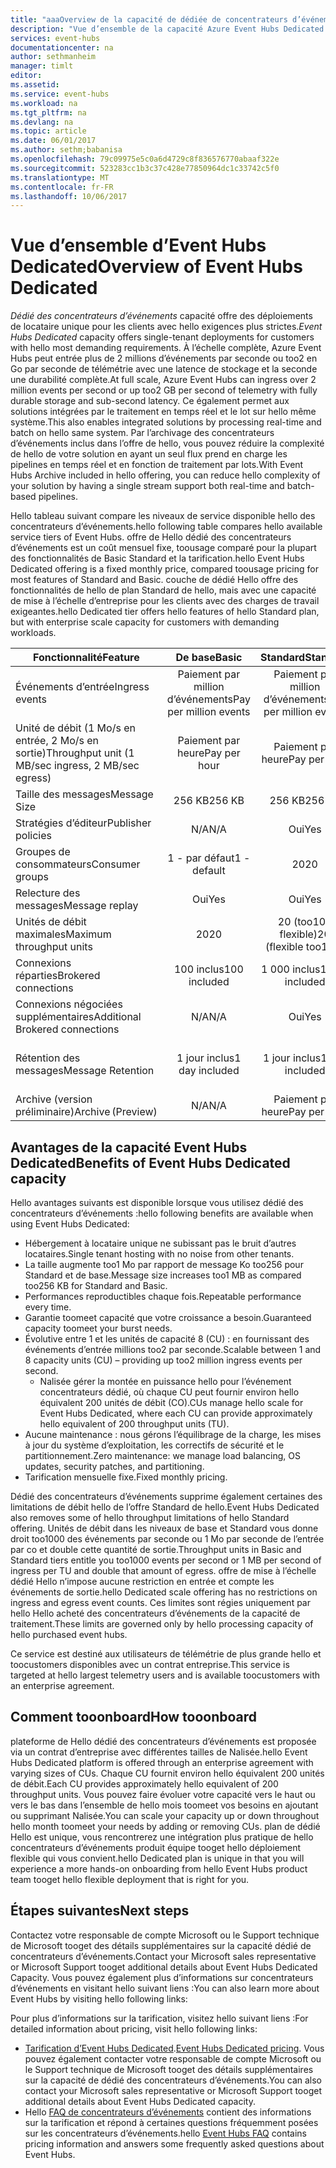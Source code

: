 ```yaml
---
title: "aaaOverview de la capacité de dédiée de concentrateurs d’événements Azure | Documents Microsoft"
description: "Vue d’ensemble de la capacité Azure Event Hubs Dedicated."
services: event-hubs
documentationcenter: na
author: sethmanheim
manager: timlt
editor: 
ms.assetid: 
ms.service: event-hubs
ms.workload: na
ms.tgt_pltfrm: na
ms.devlang: na
ms.topic: article
ms.date: 06/01/2017
ms.author: sethm;babanisa
ms.openlocfilehash: 79c09975e5c0a6d4729c8f836576770abaaf322e
ms.sourcegitcommit: 523283cc1b3c37c428e77850964dc1c33742c5f0
ms.translationtype: MT
ms.contentlocale: fr-FR
ms.lasthandoff: 10/06/2017
---
```

# <a name="overview-of-event-hubs-dedicated"></a><span data-ttu-id="b1e6d-103">Vue d’ensemble d’Event Hubs Dedicated</span><span class="sxs-lookup"><span data-stu-id="b1e6d-103">Overview of Event Hubs Dedicated</span></span>

<span data-ttu-id="b1e6d-104">*Dédié des concentrateurs d’événements* capacité offre des déploiements de locataire unique pour les clients avec hello exigences plus strictes.</span><span class="sxs-lookup"><span data-stu-id="b1e6d-104">*Event Hubs Dedicated* capacity offers single-tenant deployments for customers with hello most demanding requirements.</span></span> <span data-ttu-id="b1e6d-105">À l’échelle complète, Azure Event Hubs peut entrée plus de 2 millions d’événements par seconde ou too2 en Go par seconde de télémétrie avec une latence de stockage et la seconde une durabilité complète.</span><span class="sxs-lookup"><span data-stu-id="b1e6d-105">At full scale, Azure Event Hubs can ingress over 2 million events per second or up too2 GB per second of telemetry with fully durable storage and sub-second latency.</span></span> <span data-ttu-id="b1e6d-106">Ce également permet aux solutions intégrées par le traitement en temps réel et le lot sur hello même système.</span><span class="sxs-lookup"><span data-stu-id="b1e6d-106">This also enables integrated solutions by processing real-time and batch on hello same system.</span></span> <span data-ttu-id="b1e6d-107">Par l’archivage des concentrateurs d’événements inclus dans l’offre de hello, vous pouvez réduire la complexité de hello de votre solution en ayant un seul flux prend en charge les pipelines en temps réel et en fonction de traitement par lots.</span><span class="sxs-lookup"><span data-stu-id="b1e6d-107">With Event Hubs Archive included in hello offering, you can reduce hello complexity of your solution by having a single stream support both real-time and batch-based pipelines.</span></span>

<span data-ttu-id="b1e6d-108">Hello tableau suivant compare les niveaux de service disponible hello des concentrateurs d’événements.</span><span class="sxs-lookup"><span data-stu-id="b1e6d-108">hello following table compares hello available service tiers of Event Hubs.</span></span> <span data-ttu-id="b1e6d-109">offre de Hello dédié des concentrateurs d’événements est un coût mensuel fixe, toousage comparé pour la plupart des fonctionnalités de Basic Standard et la tarification.</span><span class="sxs-lookup"><span data-stu-id="b1e6d-109">hello Event Hubs Dedicated offering is a fixed monthly price, compared toousage pricing for most features of Standard and Basic.</span></span> <span data-ttu-id="b1e6d-110">couche de dédié Hello offre des fonctionnalités de hello de plan Standard de hello, mais avec une capacité de mise à l’échelle d’entreprise pour les clients avec des charges de travail exigeantes.</span><span class="sxs-lookup"><span data-stu-id="b1e6d-110">hello Dedicated tier offers hello features of hello Standard plan, but with enterprise scale capacity for customers with demanding workloads.</span></span> 

| <span data-ttu-id="b1e6d-111">Fonctionnalité</span><span class="sxs-lookup"><span data-stu-id="b1e6d-111">Feature</span></span> | <span data-ttu-id="b1e6d-112">De base</span><span class="sxs-lookup"><span data-stu-id="b1e6d-112">Basic</span></span> | <span data-ttu-id="b1e6d-113">Standard</span><span class="sxs-lookup"><span data-stu-id="b1e6d-113">Standard</span></span> | <span data-ttu-id="b1e6d-114">Dédié</span><span class="sxs-lookup"><span data-stu-id="b1e6d-114">Dedicated</span></span> |
| --- |:---:|:---:|:---:|
| <span data-ttu-id="b1e6d-115">Événements d’entrée</span><span class="sxs-lookup"><span data-stu-id="b1e6d-115">Ingress events</span></span> | <span data-ttu-id="b1e6d-116">Paiement par million d’événements</span><span class="sxs-lookup"><span data-stu-id="b1e6d-116">Pay per million events</span></span> | <span data-ttu-id="b1e6d-117">Paiement par million d’événements</span><span class="sxs-lookup"><span data-stu-id="b1e6d-117">Pay per million events</span></span> | <span data-ttu-id="b1e6d-118">Inclus</span><span class="sxs-lookup"><span data-stu-id="b1e6d-118">Included</span></span> |
| <span data-ttu-id="b1e6d-119">Unité de débit (1 Mo/s en entrée, 2 Mo/s en sortie)</span><span class="sxs-lookup"><span data-stu-id="b1e6d-119">Throughput unit (1 MB/sec ingress, 2 MB/sec egress)</span></span> | <span data-ttu-id="b1e6d-120">Paiement par heure</span><span class="sxs-lookup"><span data-stu-id="b1e6d-120">Pay per hour</span></span> | <span data-ttu-id="b1e6d-121">Paiement par heure</span><span class="sxs-lookup"><span data-stu-id="b1e6d-121">Pay per hour</span></span> | <span data-ttu-id="b1e6d-122">Inclus</span><span class="sxs-lookup"><span data-stu-id="b1e6d-122">Included</span></span> |
| <span data-ttu-id="b1e6d-123">Taille des messages</span><span class="sxs-lookup"><span data-stu-id="b1e6d-123">Message Size</span></span> | <span data-ttu-id="b1e6d-124">256 KB</span><span class="sxs-lookup"><span data-stu-id="b1e6d-124">256 KB</span></span> | <span data-ttu-id="b1e6d-125">256 KB</span><span class="sxs-lookup"><span data-stu-id="b1e6d-125">256 KB</span></span> | <span data-ttu-id="b1e6d-126">1 Mo</span><span class="sxs-lookup"><span data-stu-id="b1e6d-126">1 MB</span></span> |
| <span data-ttu-id="b1e6d-127">Stratégies d’éditeur</span><span class="sxs-lookup"><span data-stu-id="b1e6d-127">Publisher policies</span></span> | <span data-ttu-id="b1e6d-128">N/A</span><span class="sxs-lookup"><span data-stu-id="b1e6d-128">N/A</span></span> | <span data-ttu-id="b1e6d-129">Oui</span><span class="sxs-lookup"><span data-stu-id="b1e6d-129">Yes</span></span> | <span data-ttu-id="b1e6d-130">Oui</span><span class="sxs-lookup"><span data-stu-id="b1e6d-130">Yes</span></span> |     
| <span data-ttu-id="b1e6d-131">Groupes de consommateurs</span><span class="sxs-lookup"><span data-stu-id="b1e6d-131">Consumer groups</span></span> | <span data-ttu-id="b1e6d-132">1 - par défaut</span><span class="sxs-lookup"><span data-stu-id="b1e6d-132">1 - default</span></span> | <span data-ttu-id="b1e6d-133">20</span><span class="sxs-lookup"><span data-stu-id="b1e6d-133">20</span></span> | <span data-ttu-id="b1e6d-134">20</span><span class="sxs-lookup"><span data-stu-id="b1e6d-134">20</span></span> |
| <span data-ttu-id="b1e6d-135">Relecture des messages</span><span class="sxs-lookup"><span data-stu-id="b1e6d-135">Message replay</span></span> | <span data-ttu-id="b1e6d-136">Oui</span><span class="sxs-lookup"><span data-stu-id="b1e6d-136">Yes</span></span> | <span data-ttu-id="b1e6d-137">Oui</span><span class="sxs-lookup"><span data-stu-id="b1e6d-137">Yes</span></span> | <span data-ttu-id="b1e6d-138">Oui</span><span class="sxs-lookup"><span data-stu-id="b1e6d-138">Yes</span></span> |
| <span data-ttu-id="b1e6d-139">Unités de débit maximales</span><span class="sxs-lookup"><span data-stu-id="b1e6d-139">Maximum throughput units</span></span> | <span data-ttu-id="b1e6d-140">20</span><span class="sxs-lookup"><span data-stu-id="b1e6d-140">20</span></span> | <span data-ttu-id="b1e6d-141">20 (too100 flexible)</span><span class="sxs-lookup"><span data-stu-id="b1e6d-141">20 (flexible too100)</span></span>  | <span data-ttu-id="b1e6d-142">1 unité de capacité≈200</span><span class="sxs-lookup"><span data-stu-id="b1e6d-142">1 CU≈200</span></span> |
| <span data-ttu-id="b1e6d-143">Connexions réparties</span><span class="sxs-lookup"><span data-stu-id="b1e6d-143">Brokered connections</span></span> | <span data-ttu-id="b1e6d-144">100 inclus</span><span class="sxs-lookup"><span data-stu-id="b1e6d-144">100 included</span></span> | <span data-ttu-id="b1e6d-145">1 000 inclus</span><span class="sxs-lookup"><span data-stu-id="b1e6d-145">1,000 included</span></span> | <span data-ttu-id="b1e6d-146">100 K inclus</span><span class="sxs-lookup"><span data-stu-id="b1e6d-146">100 K included</span></span> |
| <span data-ttu-id="b1e6d-147">Connexions négociées supplémentaires</span><span class="sxs-lookup"><span data-stu-id="b1e6d-147">Additional Brokered connections</span></span> | <span data-ttu-id="b1e6d-148">N/A</span><span class="sxs-lookup"><span data-stu-id="b1e6d-148">N/A</span></span> | <span data-ttu-id="b1e6d-149">Oui</span><span class="sxs-lookup"><span data-stu-id="b1e6d-149">Yes</span></span> | <span data-ttu-id="b1e6d-150">Oui</span><span class="sxs-lookup"><span data-stu-id="b1e6d-150">Yes</span></span> |
| <span data-ttu-id="b1e6d-151">Rétention des messages</span><span class="sxs-lookup"><span data-stu-id="b1e6d-151">Message Retention</span></span> | <span data-ttu-id="b1e6d-152">1 jour inclus</span><span class="sxs-lookup"><span data-stu-id="b1e6d-152">1 day included</span></span> | <span data-ttu-id="b1e6d-153">1 jour inclus</span><span class="sxs-lookup"><span data-stu-id="b1e6d-153">1 day included</span></span> | <span data-ttu-id="b1e6d-154">Jours d’activité too7 inclus</span><span class="sxs-lookup"><span data-stu-id="b1e6d-154">Up too7 days included</span></span> |
| <span data-ttu-id="b1e6d-155">Archive (version préliminaire)</span><span class="sxs-lookup"><span data-stu-id="b1e6d-155">Archive (Preview)</span></span> | <span data-ttu-id="b1e6d-156">N/A</span><span class="sxs-lookup"><span data-stu-id="b1e6d-156">N/A</span></span>   | <span data-ttu-id="b1e6d-157">Paiement par heure</span><span class="sxs-lookup"><span data-stu-id="b1e6d-157">Pay per hour</span></span> | <span data-ttu-id="b1e6d-158">Inclus</span><span class="sxs-lookup"><span data-stu-id="b1e6d-158">Included</span></span> |

## <a name="benefits-of-event-hubs-dedicated-capacity"></a><span data-ttu-id="b1e6d-159">Avantages de la capacité Event Hubs Dedicated</span><span class="sxs-lookup"><span data-stu-id="b1e6d-159">Benefits of Event Hubs Dedicated capacity</span></span>

<span data-ttu-id="b1e6d-160">Hello avantages suivants est disponible lorsque vous utilisez dédié des concentrateurs d’événements :</span><span class="sxs-lookup"><span data-stu-id="b1e6d-160">hello following benefits are available when using Event Hubs Dedicated:</span></span>

* <span data-ttu-id="b1e6d-161">Hébergement à locataire unique ne subissant pas le bruit d’autres locataires.</span><span class="sxs-lookup"><span data-stu-id="b1e6d-161">Single tenant hosting with no noise from other tenants.</span></span>
* <span data-ttu-id="b1e6d-162">La taille augmente too1 Mo par rapport de message Ko too256 pour Standard et de base.</span><span class="sxs-lookup"><span data-stu-id="b1e6d-162">Message size increases too1 MB as compared too256 KB for Standard and Basic.</span></span>
* <span data-ttu-id="b1e6d-163">Performances reproductibles chaque fois.</span><span class="sxs-lookup"><span data-stu-id="b1e6d-163">Repeatable performance every time.</span></span>
* <span data-ttu-id="b1e6d-164">Garantie toomeet capacité que votre croissance a besoin.</span><span class="sxs-lookup"><span data-stu-id="b1e6d-164">Guaranteed capacity toomeet your burst needs.</span></span>
* <span data-ttu-id="b1e6d-165">Évolutive entre 1 et les unités de capacité 8 (CU) : en fournissant des événements d’entrée millions too2 par seconde.</span><span class="sxs-lookup"><span data-stu-id="b1e6d-165">Scalable between 1 and 8 capacity units (CU) – providing up too2 million ingress events per second.</span></span>
  * <span data-ttu-id="b1e6d-166">Nalisée gérer la montée en puissance hello pour l’événement concentrateurs dédié, où chaque CU peut fournir environ hello équivalent 200 unités de débit (CO).</span><span class="sxs-lookup"><span data-stu-id="b1e6d-166">CUs manage hello scale for Event Hubs Dedicated, where each CU can provide approximately hello equivalent of 200 throughput units (TU).</span></span>
* <span data-ttu-id="b1e6d-167">Aucune maintenance : nous gérons l’équilibrage de la charge, les mises à jour du système d’exploitation, les correctifs de sécurité et le partitionnement.</span><span class="sxs-lookup"><span data-stu-id="b1e6d-167">Zero maintenance: we manage load balancing, OS updates, security patches, and partitioning.</span></span>
* <span data-ttu-id="b1e6d-168">Tarification mensuelle fixe.</span><span class="sxs-lookup"><span data-stu-id="b1e6d-168">Fixed monthly pricing.</span></span>

<span data-ttu-id="b1e6d-169">Dédié des concentrateurs d’événements supprime également certaines des limitations de débit hello de l’offre Standard de hello.</span><span class="sxs-lookup"><span data-stu-id="b1e6d-169">Event Hubs Dedicated also removes some of hello throughput limitations of hello Standard offering.</span></span> <span data-ttu-id="b1e6d-170">Unités de débit dans les niveaux de base et Standard vous donne droit too1000 des événements par seconde ou 1 Mo par seconde de l’entrée par co et double cette quantité de sortie.</span><span class="sxs-lookup"><span data-stu-id="b1e6d-170">Throughput units in Basic and Standard tiers entitle you too1000 events per second or 1 MB per second of ingress per TU and double that amount of egress.</span></span> <span data-ttu-id="b1e6d-171">offre de mise à l’échelle dédié Hello n’impose aucune restriction en entrée et compte les événements de sortie.</span><span class="sxs-lookup"><span data-stu-id="b1e6d-171">hello Dedicated scale offering has no restrictions on ingress and egress event counts.</span></span> <span data-ttu-id="b1e6d-172">Ces limites sont régies uniquement par hello Hello acheté des concentrateurs d’événements de la capacité de traitement.</span><span class="sxs-lookup"><span data-stu-id="b1e6d-172">These limits are governed only by hello processing capacity of hello purchased event hubs.</span></span>

<span data-ttu-id="b1e6d-173">Ce service est destiné aux utilisateurs de télémétrie de plus grande hello et toocustomers disponibles avec un contrat entreprise.</span><span class="sxs-lookup"><span data-stu-id="b1e6d-173">This service is targeted at hello largest telemetry users and is available toocustomers with an enterprise agreement.</span></span>

## <a name="how-tooonboard"></a><span data-ttu-id="b1e6d-174">Comment tooonboard</span><span class="sxs-lookup"><span data-stu-id="b1e6d-174">How tooonboard</span></span>

<span data-ttu-id="b1e6d-175">plateforme de Hello dédié des concentrateurs d’événements est proposée via un contrat d’entreprise avec différentes tailles de Nalisée.</span><span class="sxs-lookup"><span data-stu-id="b1e6d-175">hello Event Hubs Dedicated platform is offered through an enterprise agreement with varying sizes of CUs.</span></span> <span data-ttu-id="b1e6d-176">Chaque CU fournit environ hello équivalent 200 unités de débit.</span><span class="sxs-lookup"><span data-stu-id="b1e6d-176">Each CU provides approximately hello equivalent of 200 throughput units.</span></span> <span data-ttu-id="b1e6d-177">Vous pouvez faire évoluer votre capacité vers le haut ou vers le bas dans l’ensemble de hello mois toomeet vos besoins en ajoutant ou supprimant Nalisée.</span><span class="sxs-lookup"><span data-stu-id="b1e6d-177">You can scale your capacity up or down throughout hello month toomeet your needs by adding or removing CUs.</span></span> <span data-ttu-id="b1e6d-178">plan de dédié Hello est unique, vous rencontrerez une intégration plus pratique de hello concentrateurs d’événements produit équipe tooget hello déploiement flexible qui vous convient.</span><span class="sxs-lookup"><span data-stu-id="b1e6d-178">hello Dedicated plan is unique in that you will experience a more hands-on onboarding from hello Event Hubs product team tooget hello flexible deployment that is right for you.</span></span> 

## <a name="next-steps"></a><span data-ttu-id="b1e6d-179">Étapes suivantes</span><span class="sxs-lookup"><span data-stu-id="b1e6d-179">Next steps</span></span>
<span data-ttu-id="b1e6d-180">Contactez votre responsable de compte Microsoft ou le Support technique de Microsoft tooget des détails supplémentaires sur la capacité dédié de concentrateurs d’événements.</span><span class="sxs-lookup"><span data-stu-id="b1e6d-180">Contact your Microsoft sales representative or Microsoft Support tooget additional details about Event Hubs Dedicated Capacity.</span></span> <span data-ttu-id="b1e6d-181">Vous pouvez également plus d’informations sur concentrateurs d’événements en visitant hello suivant liens :</span><span class="sxs-lookup"><span data-stu-id="b1e6d-181">You can also learn more about Event Hubs by visiting hello following links:</span></span>

<span data-ttu-id="b1e6d-182">Pour plus d’informations sur la tarification, visitez hello suivant liens :</span><span class="sxs-lookup"><span data-stu-id="b1e6d-182">For detailed information about pricing, visit hello following links:</span></span>

- <span data-ttu-id="b1e6d-183">[Tarification d’Event Hubs Dedicated](https://azure.microsoft.com/pricing/details/event-hubs/).</span><span class="sxs-lookup"><span data-stu-id="b1e6d-183">[Event Hubs Dedicated pricing](https://azure.microsoft.com/pricing/details/event-hubs/).</span></span> <span data-ttu-id="b1e6d-184">Vous pouvez également contacter votre responsable de compte Microsoft ou le Support technique de Microsoft tooget des détails supplémentaires sur la capacité de dédié des concentrateurs d’événements.</span><span class="sxs-lookup"><span data-stu-id="b1e6d-184">You can also contact your Microsoft sales representative or Microsoft Support tooget additional details about Event Hubs Dedicated capacity.</span></span>
- <span data-ttu-id="b1e6d-185">Hello [FAQ de concentrateurs d’événements](event-hubs-faq.md) contient des informations sur la tarification et répond à certaines questions fréquemment posées sur les concentrateurs d’événements.</span><span class="sxs-lookup"><span data-stu-id="b1e6d-185">hello [Event Hubs FAQ](event-hubs-faq.md) contains pricing information and answers some frequently asked questions about Event Hubs.</span></span> 
